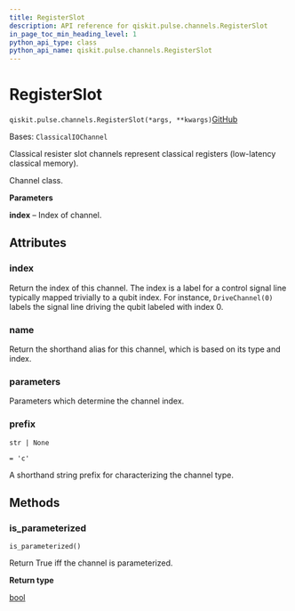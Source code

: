 ```yaml
---
title: RegisterSlot
description: API reference for qiskit.pulse.channels.RegisterSlot
in_page_toc_min_heading_level: 1
python_api_type: class
python_api_name: qiskit.pulse.channels.RegisterSlot
---
```


# RegisterSlot

<span id="qiskit.pulse.channels.RegisterSlot" />

`qiskit.pulse.channels.RegisterSlot(*args, **kwargs)`[GitHub](https://github.com/qiskit/qiskit/tree/stable/0.45/qiskit/pulse/channels.py "view source code")

Bases: `ClassicalIOChannel`

Classical resister slot channels represent classical registers (low-latency classical memory).

Channel class.

**Parameters**

**index** – Index of channel.

## Attributes

<span id="qiskit.pulse.channels.RegisterSlot.index" />

### index

Return the index of this channel. The index is a label for a control signal line typically mapped trivially to a qubit index. For instance, `DriveChannel(0)` labels the signal line driving the qubit labeled with index 0.

<span id="qiskit.pulse.channels.RegisterSlot.name" />

### name

Return the shorthand alias for this channel, which is based on its type and index.

<span id="qiskit.pulse.channels.RegisterSlot.parameters" />

### parameters

Parameters which determine the channel index.

<span id="qiskit.pulse.channels.RegisterSlot.prefix" />

### prefix

`str | None`

`= 'c'`

A shorthand string prefix for characterizing the channel type.

## Methods

### is\_parameterized

<span id="qiskit.pulse.channels.RegisterSlot.is_parameterized" />

`is_parameterized()`

Return True iff the channel is parameterized.

**Return type**

[bool](https://docs.python.org/3/library/functions.html#bool "(in Python v3.12)")


